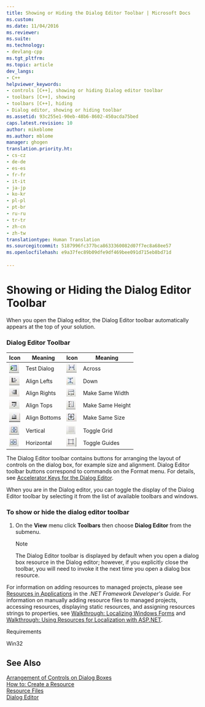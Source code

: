 ```yaml
---
title: Showing or Hiding the Dialog Editor Toolbar | Microsoft Docs
ms.custom: 
ms.date: 11/04/2016
ms.reviewer: 
ms.suite: 
ms.technology:
- devlang-cpp
ms.tgt_pltfrm: 
ms.topic: article
dev_langs:
- C++
helpviewer_keywords:
- controls [C++], showing or hiding Dialog editor toolbar
- toolbars [C++], showing
- toolbars [C++], hiding
- Dialog editor, showing or hiding toolbar
ms.assetid: 93c255e1-90eb-48b6-8602-450acda75bed
caps.latest.revision: 10
author: mikeblome
ms.author: mblome
manager: ghogen
translation.priority.ht:
- cs-cz
- de-de
- es-es
- fr-fr
- it-it
- ja-jp
- ko-kr
- pl-pl
- pt-br
- ru-ru
- tr-tr
- zh-cn
- zh-tw
translationtype: Human Translation
ms.sourcegitcommit: 5187996fc377bca8633360082d07f7ec8a68ee57
ms.openlocfilehash: e9a37fec89b09dfe9df469bee091d715eb8bd71d

---
```

# Showing or Hiding the Dialog Editor Toolbar
When you open the Dialog editor, the Dialog Editor toolbar automatically appears at the top of your solution.  
  
### Dialog Editor Toolbar  
  
|Icon|Meaning|Icon|Meaning|  
|----------|-------------|----------|-------------|  
|![Test Dialog button](../mfc/media/vcdialogeditortestdialog.png "vcdialogeditortestdialog")|Test Dialog|![Space Across button](../mfc/media/vcdialogeditoracross.png "vcdialogeditoracross")|Across|  
|![Align Lefts button](../mfc/media/vcdialogeditoralignlefts.png "vcdialogeditoralignlefts")|Align Lefts|![Space Down button](../mfc/media/vcdialogeditordown.png "vcdialogeditordown")|Down|  
|![Align Rights button](../mfc/media/vcdialogeditoralignrights.png "vcdialogeditoralignrights")|Align Rights|![Make Same Width button](../mfc/media/vcdialogeditorsamewidth.png "vcdialogeditorsamewidth")|Make Same Width|  
|![Align Tops button](../mfc/media/vcdialogeditoraligntops.png "vcdialogeditoraligntops")|Align Tops|![Make Same Height button](../mfc/media/vcdialogeditormakesameheight.png "vcdialogeditormakesameheight")|Make Same Height|  
|![Align Bottoms button](../mfc/media/vcdialogeditoralignbottoms.png "vcdialogeditoralignbottoms")|Align Bottoms|![Make Same Size button](../mfc/media/vcdialogeditorsamesize.png "vcdialogeditorsamesize")|Make Same Size|  
|![Center Vertical button](../mfc/media/vcdialogeditorvertical.png "vcdialogeditorvertical")|Vertical|![Toggle Grid button](../mfc/media/vcdialogeditortogglegrid.png "vcdialogeditortogglegrid")|Toggle Grid|  
|![Center Horizontal button](../mfc/media/vcdialogeditorhorizontal.png "vcdialogeditorhorizontal")|Horizontal|![Toggle Guides button](../mfc/media/vcdialogeditortoggleguides.png "vcdialogeditortoggleguides")|Toggle Guides|  
  
 The Dialog Editor toolbar contains buttons for arranging the layout of controls on the dialog box, for example size and alignment. Dialog Editor toolbar buttons correspond to commands on the Format menu. For details, see [Accelerator Keys for the Dialog Editor](../mfc/accelerator-keys-for-the-dialog-editor.md).  
  
 When you are in the Dialog editor, you can toggle the display of the Dialog Editor toolbar by selecting it from the list of available toolbars and windows.  
  
### To show or hide the dialog editor toolbar  
  
1.  On the **View** menu click **Toolbars** then choose **Dialog Editor** from the submenu.  
  
    > [!NOTE]
    >  The Dialog Editor toolbar is displayed by default when you open a dialog box resource in the Dialog editor; however, if you explicitly close the toolbar, you will need to invoke it the next time you open a dialog box resource.  
  
 For information on adding resources to managed projects, please see [Resources in Applications](http://msdn.microsoft.com/library/8ad495d4-2941-40cf-bf64-e82e85825890) in the *.NET Framework Developer's Guide.* For information on manually adding resource files to managed projects, accessing resources, displaying static resources, and assigning resources strings to properties, see [Walkthrough: Localizing Windows Forms](http://msdn.microsoft.com/en-us/9a96220d-a19b-4de0-9f48-01e5d82679e5) and [Walkthrough: Using Resources for Localization with ASP.NET](http://msdn.microsoft.com/library/bb4e5b44-e2b0-48ab-bbe9-609fb33900b6).  
  
 Requirements  
  
 Win32  
  
## See Also  
 [Arrangement of Controls on Dialog Boxes](../mfc/arrangement-of-controls-on-dialog-boxes.md)   
 [How to: Create a Resource](../windows/how-to-create-a-resource.md)   
 [Resource Files](../mfc/resource-files-visual-studio.md)   
 [Dialog Editor](../mfc/dialog-editor.md)




<!--HONumber=Jan17_HO2-->



